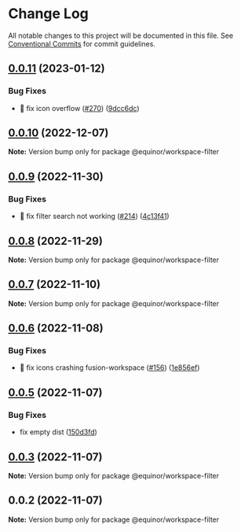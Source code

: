 # Change Log

All notable changes to this project will be documented in this file.
See [Conventional Commits](https://conventionalcommits.org) for commit guidelines.

## [0.0.11](https://github.com/equinor/fusion-workspace/compare/@equinor/workspace-filter@0.0.10...@equinor/workspace-filter@0.0.11) (2023-01-12)

### Bug Fixes

-   :bug: fix icon overflow ([#270](https://github.com/equinor/fusion-workspace/issues/270)) ([9dcc6dc](https://github.com/equinor/fusion-workspace/commit/9dcc6dccb336fb3d02a8c68f5c3b845dea7b766d))

## [0.0.10](https://github.com/equinor/fusion-workspace/compare/@equinor/workspace-filter@0.0.9...@equinor/workspace-filter@0.0.10) (2022-12-07)

**Note:** Version bump only for package @equinor/workspace-filter

## [0.0.9](https://github.com/equinor/fusion-workspace/compare/@equinor/workspace-filter@0.0.8...@equinor/workspace-filter@0.0.9) (2022-11-30)

### Bug Fixes

-   :bug: fix filter search not working ([#214](https://github.com/equinor/fusion-workspace/issues/214)) ([4c13f41](https://github.com/equinor/fusion-workspace/commit/4c13f41d9521fbeb811870d834f774f9a7c620cc))

## [0.0.8](https://github.com/equinor/fusion-workspace/compare/@equinor/workspace-filter@0.0.7...@equinor/workspace-filter@0.0.8) (2022-11-29)

**Note:** Version bump only for package @equinor/workspace-filter

## [0.0.7](https://github.com/equinor/fusion-workspace/compare/@equinor/workspace-filter@0.0.6...@equinor/workspace-filter@0.0.7) (2022-11-10)

**Note:** Version bump only for package @equinor/workspace-filter

## [0.0.6](https://github.com/equinor/fusion-workspace/compare/@equinor/workspace-filter@0.0.5...@equinor/workspace-filter@0.0.6) (2022-11-08)

### Bug Fixes

-   :bug: fix icons crashing fusion-workspace ([#156](https://github.com/equinor/fusion-workspace/issues/156)) ([1e856ef](https://github.com/equinor/fusion-workspace/commit/1e856efabad89c791864f5b389163469e3e3b7f5))

## [0.0.5](https://github.com/equinor/fusion-workspace/compare/@equinor/workspace-filter@0.0.3...@equinor/workspace-filter@0.0.5) (2022-11-07)

### Bug Fixes

-   fix empty dist ([150d3fd](https://github.com/equinor/fusion-workspace/commit/150d3fd028e9995b10885a396849e13a1262b6b2))

## [0.0.3](https://github.com/equinor/fusion-workspace/compare/@equinor/workspace-filter@0.0.2...@equinor/workspace-filter@0.0.3) (2022-11-07)

**Note:** Version bump only for package @equinor/workspace-filter

## 0.0.2 (2022-11-07)

**Note:** Version bump only for package @equinor/workspace-filter
